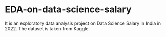 # EDA-on-data-science-salary
It is an exploratory data analysis project on Data Science Salary in India in 2022. The dataset is taken from Kaggle.
